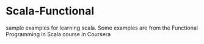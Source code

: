 # Scala-Functional
sample examples for learning scala.
Some examples are from the Functional Programming in Scala course in Coursera

